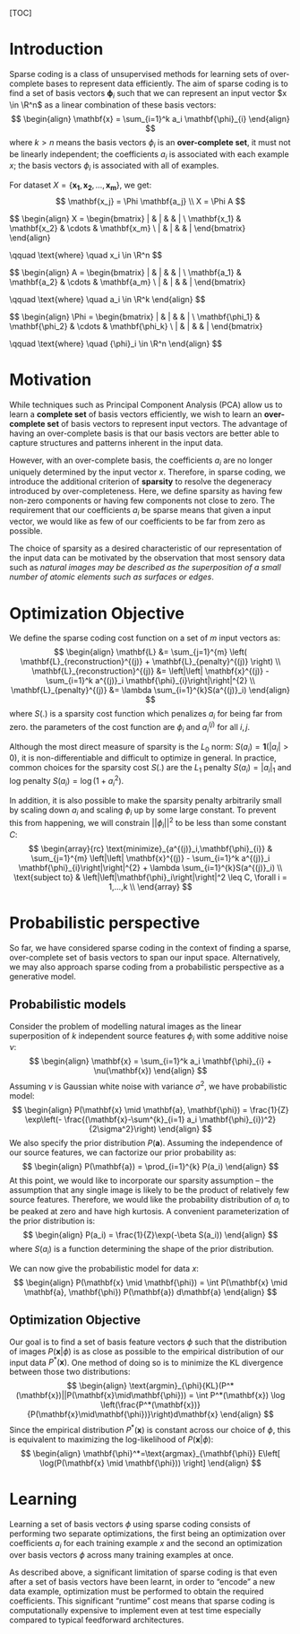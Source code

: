[TOC]



# Introduction

Sparse coding is a class of unsupervised methods for learning sets of over-complete bases to represent data efficiently. The aim of sparse coding is to find a set of basis vectors $\mathbf{\phi}_i$ such that we can represent an input vector $x \in \R^n$ as a linear combination of these basis vectors:
$$
\begin{align}
\mathbf{x} = \sum_{i=1}^k a_i \mathbf{\phi}_{i} 
\end{align}
$$
where $k>n$ means the basis vectors $\phi_i$ is an **over-complete set**, it must not be linearly independent; the coefficients $a_i$ is associated with each example $x$; the basis vectors $\phi_i$ is associated with all of examples.

For dataset $X=\{\mathbf{x_1}, \mathbf{x_2}, \dots, \mathbf{x_m}\}$, we get:
$$
\mathbf{x_j} = \Phi \mathbf{a_j}
\\
X = \Phi A
$$

$$
\begin{align}
X = 
\begin{bmatrix} 
| & | & & |  \\
\mathbf{x_1} & \mathbf{x_2} & \cdots & \mathbf{x_m}  \\
| & | & & | 
\end{bmatrix}       
\end{align}

\qquad \text{where} \quad x_i \in \R^n
$$

$$
\begin{align}
A = 
\begin{bmatrix} 
| & | & & |  \\
\mathbf{a_1} & \mathbf{a_2} & \cdots & \mathbf{a_m}  \\
| & | & & | 
\end{bmatrix}

\qquad \text{where} \quad a_i \in \R^k
\end{align}
$$

$$
\begin{align}
\Phi = 
\begin{bmatrix} 
| & | & & |  \\
\mathbf{\phi_1} & \mathbf{\phi_2} & \cdots & \mathbf{\phi_k}  \\
| & | & & | 
\end{bmatrix}

\qquad \text{where} \quad {\phi}_i \in \R^n
\end{align}
$$

# Motivation

While techniques such as Principal Component Analysis (PCA) allow us to learn a **complete set** of basis vectors efficiently, we wish to learn an **over-complete set** of basis vectors to represent input vectors. The advantage of having an over-complete basis is that our basis vectors are better able to capture structures and patterns inherent in the input data. 

However, with an over-complete basis, the coefficients $a_i​$ are no longer uniquely determined by the input vector $x​$. Therefore, in sparse coding, we introduce the additional criterion of **sparsity** to resolve the degeneracy introduced by over-completeness. Here, we define sparsity as having few non-zero components or having few components not close to zero. The requirement that our coefficients $a_i​$ be sparse means that given a input vector, we would like as few of our coefficients to be far from zero as possible. 

The choice of sparsity as a desired characteristic of our representation of the input data can be motivated by the observation that most sensory data such as *natural images may be described as the superposition of a small number of atomic elements such as surfaces or edges*.

# Optimization Objective

We define the sparse coding cost function on a set of $m$ input vectors as:
$$
\begin{align}
\mathbf{L} &= \sum_{j=1}^{m} \left( \mathbf{L}_{reconstruction}^{(j)} + \mathbf{L}_{penalty}^{(j)} \right)
\\
\mathbf{L}_{reconstruction}^{(j)} &= \left|\left| \mathbf{x}^{(j)} - \sum_{i=1}^k a^{(j)}_i \mathbf{\phi}_{i}\right|\right|^{2}
\\
\mathbf{L}_{penalty}^{(j)} &= \lambda \sum_{i=1}^{k}S(a^{(j)}_i)
\end{align}
$$
where $S(.)$ is a sparsity cost function which penalizes $a_i$ for being far from zero. the parameters of the cost function are $\phi_i$ and $a^{(j)}_i$ for all $i, j$.

Although the most direct measure of sparsity is the $L_0$ norm: $S(a_i) = \mathbf{1}(|a_i|>0)$, it is non-differentiable and difficult to optimize in general. In practice, common choices for the sparsity cost $S(.)$ are the $L_1$ penalty $S(a_i)=\left|a_i\right|_1$ and log penalty $S(a_i)=\log(1+a_i^2)$.

In addition, it is also possible to make the sparsity penalty arbitrarily small by scaling down $a_i$ and scaling $\phi_i$ up by some large constant. To prevent this from happening, we will constrain $||\phi_i||^2$ to be less than some constant $C$:
$$
\begin{array}{rc}
\text{minimize}_{a^{(j)}_i,\mathbf{\phi}_{i}} & \sum_{j=1}^{m} \left|\left| \mathbf{x}^{(j)} - \sum_{i=1}^k a^{(j)}_i \mathbf{\phi}_{i}\right|\right|^{2} + \lambda \sum_{i=1}^{k}S(a^{(j)}_i) 
\\
\text{subject to}  &  \left|\left|\mathbf{\phi}_i\right|\right|^2 \leq C, \forall i = 1,...,k 
\\
\end{array}
$$

# Probabilistic perspective

So far, we have considered sparse coding in the context of finding a sparse, over-complete set of basis vectors to span our input space. Alternatively, we may also approach sparse coding from a probabilistic perspective as a generative model.

## Probabilistic models

Consider the problem of modelling natural images as the linear superposition of $k$ independent source features $\phi_i$ with some additive noise $\nu$:
$$
\begin{align}
\mathbf{x} = \sum_{i=1}^k a_i \mathbf{\phi}_{i} + \nu(\mathbf{x})
\end{align}
$$
Assuming $\nu$ is Gaussian white noise with variance $\sigma^2$, we have probabilistic model:
$$
\begin{align}
P(\mathbf{x} \mid \mathbf{a}, \mathbf{\phi}) = \frac{1}{Z} \exp\left(- \frac{(\mathbf{x}-\sum^{k}_{i=1} a_i \mathbf{\phi}_{i})^2}{2\sigma^2}\right)
\end{align}
$$
We also specify the prior distribution $P(\mathbf{a})$. Assuming the independence of our source features, we can factorize our prior probability as:
$$
\begin{align}
P(\mathbf{a}) = \prod_{i=1}^{k} P(a_i)
\end{align}
$$
At this point, we would like to incorporate our sparsity assumption – the assumption that any single image is likely to be the product of relatively few source features. Therefore, we would like the probability distribution of $a_i$ to be peaked at zero and have high kurtosis. A convenient parameterization of the prior distribution is:
$$
\begin{align}
P(a_i) = \frac{1}{Z}\exp(-\beta S(a_i))
\end{align}
$$
where $S(a_i)$ is a function determining the shape of the prior distribution.

We can now give the probabilistic model for data $x$:
$$
\begin{align}
P(\mathbf{x} \mid \mathbf{\phi}) = \int P(\mathbf{x} \mid \mathbf{a}, \mathbf{\phi}) P(\mathbf{a}) d\mathbf{a}
\end{align}
$$

## Optimization Objective

Our goal is to find a set of basis feature vectors $\phi$ such that the distribution of images $P(\mathbf{x}|\phi)$ is as close as possible to the empirical distribution of our input data $P^*(\mathbf{x})$.  One method of doing so is to minimize the KL divergence between those two distributions:
$$
\begin{align}
\text{argmin}_{\phi}{KL}(P^*(\mathbf{x})||P(\mathbf{x}\mid\mathbf{\phi})) = \int P^*(\mathbf{x}) \log \left(\frac{P^*(\mathbf{x})}{P(\mathbf{x}\mid\mathbf{\phi})}\right)d\mathbf{x}
\end{align}
$$
Since the empirical distribution $P^*(\mathbf{x})$ is constant across our choice of $\phi$, this is equivalent to maximizing the log-likelihood of $P(\mathbf{x}|\phi)$:
$$
\begin{align}
\mathbf{\phi}^*=\text{argmax}_{\mathbf{\phi}} E\left[ \log(P(\mathbf{x} \mid \mathbf{\phi})) \right]
\end{align}
$$

# Learning

Learning a set of basis vectors $\phi$ using sparse coding consists of performing two separate optimizations, the first being an optimization over coefficients $a_i$ for each training example $x$ and the second an optimization over basis vectors $\phi$ across many training examples at once.

As described above, a significant limitation of sparse coding is that even after a set of basis vectors have been learnt, in order to “encode” a new data example, optimization must be performed to obtain the required coefficients. This significant “runtime” cost means that sparse coding is computationally expensive to implement even at test time especially compared to typical feedforward architectures.

 

